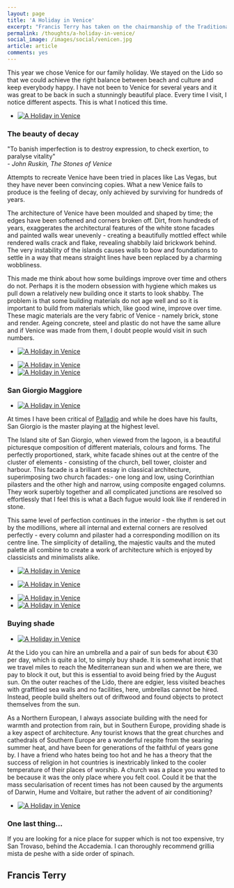 ```yaml
---
layout: page
title: 'A Holiday in Venice'
excerpt: "Francis Terry has taken on the chairmanship of the Traditional Architecture Group (TAG), and shares his thoughts on the society"
permalink: /thoughts/a-holiday-in-venice/
social_image: /images/social/venicen.jpg
article: article
comments: yes
---
```


<p>
	This year we chose Venice for our family holiday. We stayed on the Lido so that we could achieve the right balance between beach and culture and keep everybody happy. I have not been to Venice for several years and it was great to be back in such a stunningly beautiful place. Every time I visit, I notice different aspects. This is what I noticed this time.
	
<ul class="list">
	<li class="full">
		<a class="fancybox" rel="group" href="/images/essays/venice/a-holiday-in-venice-1.jpg" alt="A Holiday in Venice">
			<img src="/images/essays/venice/thumbs/a-holiday-in-venice-1.jpg" alt="A Holiday in Venice" />
		</a>
	</li>
</ul>
 
<h3>The beauty of decay</h3>

<p>
	"To banish imperfection is to destroy expression, to check exertion, to paralyse vitality"<br /> - <em>John Ruskin, The Stones of Venice</em>
</p><p>
	Attempts to recreate Venice have been tried in places like Las Vegas, but they have never been convincing copies. What a new Venice fails to produce is the feeling of decay, only achieved by surviving for hundreds of years.
</p><p>
	The architecture of Venice have been moulded and shaped by time; the edges have been softened and corners broken off. Dirt, from hundreds of years, exaggerates the architectural features of the white stone facades and painted walls wear unevenly - creating a beautifully mottled effect while rendered walls crack and flake, revealing shabbily laid brickwork behind.  The very instability of the islands causes walls to bow and foundations to settle in a way that means straight lines have been replaced by a charming wobbliness.
</p><p> 
	This made me think about how some buildings improve over time and others do not. Perhaps it is the modern obsession with hygiene which makes us pull down a relatively new building once it starts to look shabby. The problem is that some building materials do not age well and so it is important to build from materials which, like good wine, improve over time. These magic materials are the very fabric of Venice -  namely brick, stone and render. Ageing concrete, steel and plastic do not have the same allure and if Venice was made from them, I doubt people would visit in such numbers.
</p>

<ul class="list">
	<li class="full">
		<a class="fancybox" rel="group" href="/images/essays/venice/a-holiday-in-venice-8.jpg" alt="A Holiday in Venice">
			<img src="/images/essays/venice/thumbs/a-holiday-in-venice-8.jpg" alt="A Holiday in Venice" />
		</a>
	</li>
</ul>

<ul class="list">
	<li class="half">
		<a class="fancybox" rel="group" href="/images/essays/venice/a-holiday-in-venice-10.jpg" alt="A Holiday in Venice">
			<img src="/images/essays/venice/thumbs/a-holiday-in-venice-10.jpg" alt="A Holiday in Venice" />
		</a>
	</li>
	<li class="half">
		<a class="fancybox" rel="group" href="/images/essays/venice/a-holiday-in-venice-11.jpg" alt="A Holiday in Venice">
			<img src="/images/essays/venice/thumbs/a-holiday-in-venice-11.jpg" alt="A Holiday in Venice" />
		</a>
	</li>
</ul>
 
<h3>San Giorgio Maggiore</h3>

<ul class="list">
	<li class="full">
		<a class="fancybox" rel="group" href="/images/essays/venice/a-holiday-in-venice-2.jpg" alt="A Holiday in Venice">
			<img src="/images/essays/venice/thumbs/a-holiday-in-venice-2.jpg" alt="A Holiday in Venice" />
		</a>
	</li>
</ul>
 
</p><p>
	At times I have been critical of <a href="/thoughts/how-palladian-were-palladians/" alt="How Palladian were Palladians?">Palladio</a> and while he does have his faults,  San Giorgio is the master playing at the highest level.
</p><p>
	The Island site of San Giorgio, when viewed from the lagoon, is a beautiful picturesque composition of different materials, colours and forms. The perfectly proportioned, stark, white facade shines out at the centre of the cluster of elements  - consisting of the church, bell tower, cloister and harbour. This facade is a brilliant essay in classical architecture, superimposing two church facades:- one long and low, using Corinthian pilasters and the other high and narrow, using composite engaged columns. They work superbly together and all complicated junctions are resolved so effortlessly that I feel this is what a Bach fugue would look like if rendered in stone. 
</p><p> 
	This same level of perfection continues in the interior - the rhythm is set out by the modillions, where all internal and external corners are resolved perfectly - every column and pilaster had a corresponding modillion on its centre line. The simplicity of detailing, the majestic vaults and the muted palette all combine to create a work of architecture which is enjoyed by classicists and minimalists alike. 
</p>

<ul class="list">
	<li class="full">
		<a class="fancybox" rel="group" href="/images/essays/venice/a-holiday-in-venice-3.jpg" alt="A Holiday in Venice">
			<img src="/images/essays/venice/thumbs/a-holiday-in-venice-3.jpg" alt="A Holiday in Venice" />
		</a>
	</li>
</ul>
<ul class="list">
	<li class="full">
		<a class="fancybox" rel="group" href="/images/essays/venice/a-holiday-in-venice-4.jpg" alt="A Holiday in Venice">
			<img src="/images/essays/venice/thumbs/a-holiday-in-venice-4.jpg" alt="A Holiday in Venice" />
		</a>
	</li>
</ul>

<ul class="list">
	<li class="half">
		<a class="fancybox" rel="group" href="/images/essays/venice/a-holiday-in-venice-6.jpg" alt="A Holiday in Venice">
			<img src="/images/essays/venice/thumbs/a-holiday-in-venice-6.jpg" alt="A Holiday in Venice" />
		</a>
	</li>
	<li class="half">
		<a class="fancybox" rel="group" href="/images/essays/venice/a-holiday-in-venice-5.jpg" alt="A Holiday in Venice">
			<img src="/images/essays/venice/thumbs/a-holiday-in-venice-5.jpg" alt="A Holiday in Venice" />
		</a>
	</li>
</ul>

<h3>Buying shade</h3>

<ul class="list">
	<li class="full">
		<a class="fancybox" rel="group" href="/images/essays/venice/a-holiday-in-venice-9.jpg" alt="A Holiday in Venice">
			<img src="/images/essays/venice/thumbs/a-holiday-in-venice-9.jpg" alt="A Holiday in Venice" />
		</a>
	</li>
</ul>

<p> 
	At the Lido you can hire an umbrella and a pair of sun beds for about €30 per day, which is quite a lot, to simply buy shade. It is somewhat ironic that we travel miles to reach the Mediterranean sun and when we are there, we pay to block it out, but this is essential to avoid being fried by the August sun. On the outer reaches of the Lido, there are edgier, less visited beaches with graffitied sea walls and no facilities, here, umbrellas cannot be hired.  Instead, people build shelters out of driftwood and found objects to protect themselves from the sun. 
</p><p> 
	As a Northern European, I always associate building with the need for warmth and protection from rain, but in Southern Europe, providing shade is a key aspect of architecture. Any tourist knows that the great churches and cathedrals of Southern Europe are a wonderful respite from the searing summer heat, and have been for generations of the faithful of years gone by. I have a friend who hates being too hot and he has a theory that the success of religion in hot countries is inextricably linked to the cooler temperature of their places of worship. A church was a place you wanted to be because it was the only place where you felt cool. Could it be that the mass secularisation of recent times has not been caused by the arguments of Darwin, Hume and Voltaire, but rather the advent of air conditioning?
</p>

<ul class="list">
	<li class="full">
		<a class="fancybox" rel="group" href="/images/essays/venice/a-holiday-in-venice-7.jpg" alt="A Holiday in Venice">
			<img src="/images/essays/venice/thumbs/a-holiday-in-venice-7.jpg" alt="A Holiday in Venice" />
		</a>
	</li>
</ul>

<h3>One last thing...</h3>

<p>
	If you are looking for a nice place for supper which is not too expensive, try San Trovaso, behind the Accademia. I can thoroughly recommend grillia mista de peshe with a side order of spinach.
</p>

<h2 class="author">
	Francis Terry
</h2>

<div class="fb-comments" data-href="https://ftanda.co.uk/thoughts/a-holiday-in-venice/" data-width="100%" data-numposts="12"></div>
